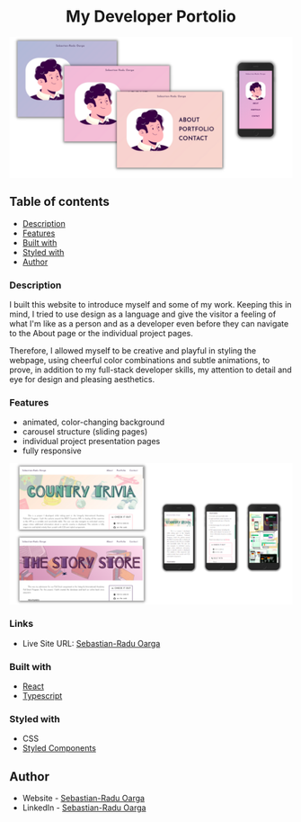 <h1 align="center">My Developer Portolio</h1>

<p align="center"><img src="./public/website-readme-preview.png" align="center"><p>

## Table of contents

- [Description](#description)
- [Features](#features)
- [Built with](#built-with)
- [Styled with](#styled-with)
- [Author](#author)

### Description

I built this website to introduce myself and some of my work. Keeping this in mind, I tried to use design as a language and give the visitor a feeling of what I'm like as a person and as a developer even before they can navigate to the About page or the individual project pages.

Therefore, I allowed myself to be creative and playful in styling the webpage, using cheerful color combinations and subtle animations, to prove, in addition to my full-stack developer skills, my attention to detail and eye for design and pleasing aesthetics.

### Features

- animated, color-changing background
- carousel structure (sliding pages)
- individual project presentation pages
- fully responsive

<p align="center"><img src="./public/website-readme-preview2.png" align="center"><p>

### Links

- Live Site URL: [Sebastian-Radu Oarga](http://www.sebastianraduoarga.com)

### Built with

- [React](https://reactjs.org/)
- [Typescript](https://www.typescriptlang.org/)

### Styled with

- CSS
- [Styled Components](https://styled-components.com/)

## Author

<!-- - Website - [Sebastian-Radu Oarga](to be added) -->

- Website - [Sebastian-Radu Oarga](http://www.sebastianraduoarga.com)
- LinkedIn - [Sebastian-Radu Oarga](https://www.linkedin.com/in/sebastianoarga/)
